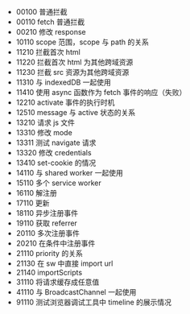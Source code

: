 - 00100 普通拦截
- 00110 fetch 普通拦截
- 00210 修改 response
- 10110 scope 范围，scope 与 path 的关系
- 11210 拦截首次 html
- 11220 拦截首次 html 为其他跨域资源
- 11230 拦截 src 资源为其他跨域资源
- 11310 与 indexedDB 一起使用
- 11410 使用 async 函数作为 fetch 事件的响应（失败）
- 12210 activate 事件的执行时机
- 12510 message 与 active 状态的关系
- 13210 请求 js 文件
- 13310 修改 mode
- 13311 测试 navigate 请求
- 13320 修改 credentials
- 13410 set-cookie 的情况
- 14110 与 shared worker 一起使用
- 15110 多个 service worker
- 16110 解注册
- 17110 更新
- 18110 异步注册事件
- 19110 获取 referrer
- 20110 多次注册事件
- 20210 在条件中注册事件
- 21110 priority 的关系
- 21130 在 sw 中直接 import url
- 21140 importScripts
- 31110 将请求缓存成任意值
- 41110 与 BroadcastChannel 一起使用
- 91110 测试浏览器调试工具中 timeline 的展示情况

